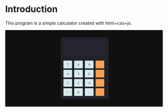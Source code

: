 # Introduction

This program is a simple calculator created with html+css+js.

![calculator](Screenshot.png)
